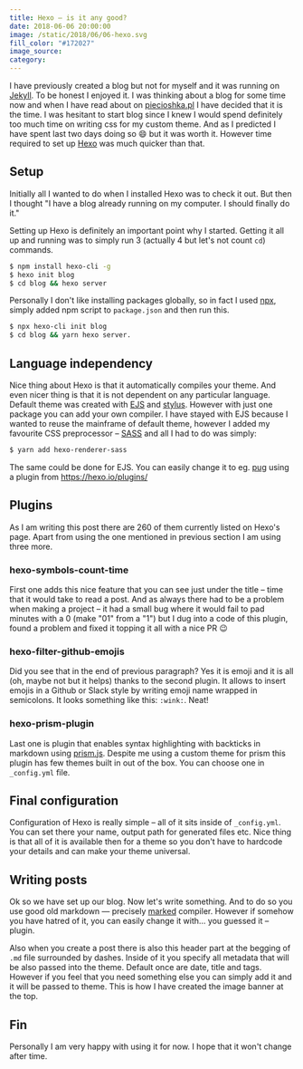 ```yaml
---
title: Hexo – is it any good?
date: 2018-06-06 20:00:00
image: /static/2018/06/06-hexo.svg
fill_color: "#172027"
image_source: 
category:
---
```

I have previously created a blog but not for myself and it was running on [Jekyll](). To be honest I enjoyed it. I was thinking about a blog for some time now and when I have read about on [piecioshka.pl](https://piecioshka.pl/blog/2018/05/28/jak-zalozyc-bloga-korzystajac-z-hexo.html) I have decided that it is the time. I was hesitant to start blog since I knew I would spend definitely too much time on writing css for my custom theme. And as I predicted I have spent last two days doing so :smile: but it was worth it. However time required to set up [Hexo](https://hexo.io) was much quicker than that.
<!-- more -->

## Setup
Initially all I wanted to do when I installed Hexo was to check it out. But then I thought "I have a blog already running on my computer. I should finally do it."

Setting up Hexo is definitely an important point why I started. Getting it all up and running was to simply run 3 (actually 4 but let's not count `cd`) commands. 
```bash
$ npm install hexo-cli -g
$ hexo init blog
$ cd blog && hexo server
```

Personally I don't like installing packages globally, so in fact I used [npx](https://medium.com/@maybekatz/introducing-npx-an-npm-package-runner-55f7d4bd282b), simply added npm script to `package.json` and then run this.
```bash
$ npx hexo-cli init blog
$ cd blog && yarn hexo server.
```

## Language independency
Nice thing about Hexo is that it automatically compiles your theme. And even nicer thing is that it is not dependent on any particular language. Default theme was created with [EJS](http://www.embeddedjs.com/) and [stylus](http://stylus-lang.com/). However with just one package you can add your own compiler. I have stayed with EJS because I wanted to reuse the mainframe of default theme, however I added my favourite CSS preprocessor – [SASS](https://sass-lang.com/) and all I had to do was simply:
```bash
$ yarn add hexo-renderer-sass
```
The same could be done for EJS. You can easily change it to eg. [pug](https://pugjs.org) using a plugin from https://hexo.io/plugins/ 

## Plugins
As I am writing this post there are 260 of them currently listed on Hexo's page. Apart from using the one mentioned in previous section I am using three more.

### hexo-symbols-count-time
First one adds this nice feature that you can see just under the title – time that it would take to read a post. And as always there had to be a problem when making a project – it had a small bug where it would fail to pad minutes with a 0 (make "01" from a "1") but I dug into a code of this plugin, found a problem and fixed it topping it all with a nice PR :wink:

### hexo-filter-github-emojis
Did you see that in the end of previous paragraph? Yes it is emoji and it is all (oh, maybe not but it helps) thanks to the second plugin. It allows to insert emojis in a Github or Slack style by writing emoji name wrapped in semicolons. It looks something like this: `:​wink​:`. Neat!

### hexo-prism-plugin
Last one is plugin that enables syntax highlighting with backticks in markdown using [prism.js](https://prismjs.com/). Despite me using a custom theme for prism this plugin has few themes built in out of the box. You can choose one in `_config.yml` file.

## Final configuration
Configuration of Hexo is really simple – all of it sits inside of `_config.yml`. You can set there your name, output path for generated files etc. Nice thing is that all of it is available then for a theme so you don't have to hardcode your details and can make your theme universal.

## Writing posts
Ok so we have set up our blog. Now let's write something. And to do so you use good old markdown — precisely [marked](https://github.com/markedjs/marked) compiler. However if somehow you have hatred of it, you can easily change it with... you guessed it – plugin.

Also when you create a post there is also this header part at the begging of `.md` file surrounded by dashes. Inside of it you specify all metadata that will be also passed into the theme. Default once are date, title and tags. However if you feel that you need something else you can simply add it and it will be passed to theme. This is how I have created the image banner at the top.

## Fin
Personally I am very happy with using it for now. I hope that it won't change after time.
